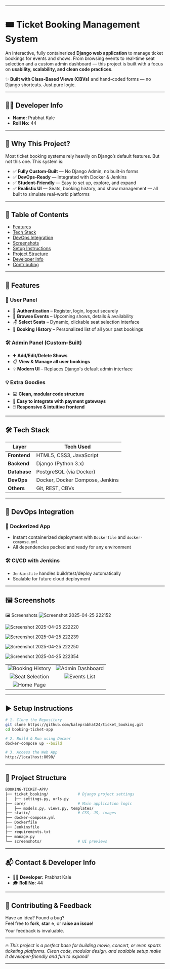 
---

# 🎟️ **Ticket Booking Management System**

An interactive, fully containerized **Django web application** to manage ticket bookings for events and shows. From browsing events to real-time seat selection and a custom admin dashboard — this project is built with a focus on **usability, scalability, and clean code practices**.

✨ **Built with Class-Based Views (CBVs)** and hand-coded forms — no Django shortcuts. Just pure logic.

---

## 👨‍💻 **Developer Info**
- **Name:** Prabhat Kale  
- **Roll No:** 44

---

## 🌟 **Why This Project?**

Most ticket booking systems rely heavily on Django’s default features. But not this one. This system is:

- ✅ **Fully Custom-Built** — No Django Admin, no built-in forms  
- ✅ **DevOps-Ready** — Integrated with Docker & Jenkins  
- ✅ **Student-Friendly** — Easy to set up, explore, and expand  
- ✅ **Realistic UI** — Seats, booking history, and show management — all built to simulate real-world platforms  

---

## 📌 **Table of Contents**
- [Features](#-features)
- [Tech Stack](#-tech-stack)
- [DevOps Integration](#-devops-integration)
- [Screenshots](#-screenshots)
- [Setup Instructions](#️-setup-instructions)
- [Project Structure](#-project-structure)
- [Developer Info](#-contact--developer-info)
- [Contributing](#-contributing--feedback)

---

## 🚀 **Features**

### 👤 **User Panel**
- 🔐 **Authentication** – Register, login, logout securely  
- 📅 **Browse Events** – Upcoming shows, details & availability  
- 🪑 **Select Seats** – Dynamic, clickable seat selection interface  
- 📖 **Booking History** – Personalized list of all your past bookings  

### 🛠️ **Admin Panel (Custom-Built)**
- ➕ **Add/Edit/Delete Shows**  
- 📋 **View & Manage all user bookings**  
- 💡 **Modern UI** – Replaces Django's default admin interface  

### 💡 **Extra Goodies**
- 💻 **Clean, modular code structure**  
- 🧩 **Easy to integrate with payment gateways**  
- 🖱️ **Responsive & intuitive frontend**  

---

## 🛠️ **Tech Stack**

| **Layer**     | **Tech Used**                   |
|---------------|---------------------------------|
| **Frontend**  | HTML5, CSS3, JavaScript         |
| **Backend**   | Django (Python 3.x)             |
| **Database**  | PostgreSQL (via Docker)         |
| **DevOps**    | Docker, Docker Compose, Jenkins |
| **Others**    | Git, REST, CBVs                 |

---

## 🐳 **DevOps Integration**

### 🚢 **Dockerized App**
- Instant containerized deployment with `Dockerfile` and `docker-compose.yml`  
- All dependencies packed and ready for any environment  

### 🛠️ **CI/CD with Jenkins**
- `Jenkinsfile` handles build/test/deploy automatically  
- Scalable for future cloud deployment  

---

## 🖼️ **Screenshots**

🖼️ Screenshots
![Screenshot 2025-04-25 222152](https://github.com/user-attachments/assets/e1c3f0e8-195b-474c-842d-7bc279a110df)

![Screenshot 2025-04-25 222220](https://github.com/user-attachments/assets/dfaba58e-4acd-4bbb-a198-b88328a096ee)

![Screenshot 2025-04-25 222239](https://github.com/user-attachments/assets/7a637e4f-3f24-495d-b7b7-0bf0346c1f15)

![Screenshot 2025-04-25 222250](https://github.com/user-attachments/assets/d20a9460-78ed-475d-bf63-c0cd3606cfa7)

![Screenshot 2025-04-25 222354](https://github.com/user-attachments/assets/d9dbbfc8-1ee2-4fe1-b7b2-8ec454c08cb2)

| | |
|:--:|:--:|
| ![Booking History](https://github.com/user-attachments/assets/e1c3f0e8-195b-474c-842d-7bc279a110df) | ![Admin Dashboard](https://github.com/user-attachments/assets/dfaba58e-4acd-4bbb-a198-b88328a096ee) |
| ![Seat Selection](https://github.com/user-attachments/assets/7a637e4f-3f24-495d-b7b7-0bf0346c1f15) | ![Events List](https://github.com/user-attachments/assets/d20a9460-78ed-475d-bf63-c0cd3606cfa7) |
| ![Home Page](https://github.com/user-attachments/assets/d9dbbfc8-1ee2-4fe1-b7b2-8ec454c08cb2) | |

---

## ▶️ **Setup Instructions**

```bash
# 1. Clone the Repository
git clone https://github.com/kaleprabhat24/ticket_booking.git
cd booking-ticket-app

# 2. Build & Run using Docker
docker-compose up --build

# 3. Access the Web App
http://localhost:8090/
```

---

## 📁 **Project Structure**

```bash
BOOKING-TICKET-APP/
├── ticket_booking/             # Django project settings
│   ├── settings.py, urls.py
├── core/                       # Main application logic
│   ├── models.py, views.py, templates/
├── static/                     # CSS, JS, images
├── docker-compose.yml
├── Dockerfile
├── Jenkinsfile
├── requirements.txt
├── manage.py
└── screenshots/                # UI previews
```

---

## 📬 **Contact & Developer Info**
- 👨‍💻 **Developer:** Prabhat Kale  
- 🎓 **Roll No:** 44  

---

## 🙌 **Contributing & Feedback**

Have an idea? Found a bug?  
Feel free to **fork**, **star ⭐**, or **raise an issue**!  
Your feedback is invaluable.

---

🔥 *This project is a perfect base for building movie, concert, or even sports ticketing platforms. Clean code, modular design, and scalable setup make it developer-friendly and fun to expand!*

---

